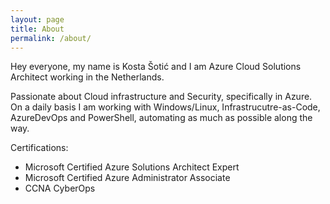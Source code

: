 ```yaml
---
layout: page
title: About
permalink: /about/
---
```


Hey everyone, my name is Kosta Šotić and I am Azure Cloud Solutions Architect working in the Netherlands.

Passionate about Cloud infrastructure and Security, specifically in Azure. On a daily basis I am working with Windows/Linux, Infrastrucutre-as-Code, AzureDevOps and PowerShell, automating as much as possible along the way.

Certifications: 
* Microsoft Certified Azure Solutions Architect Expert
* Microsoft Certified Azure Administrator Associate
* CCNA CyberOps
